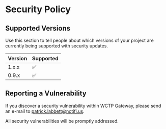 # Security Policy

## Supported Versions

Use this section to tell people about which versions of your project are
currently being supported with security updates.

| Version | Supported          |
|---------| ------------------ |
| 1.x.x   | :white_check_mark: |
| 0.9.x   | :white_check_mark: |

## Reporting a Vulnerability

If you discover a security vulnerability within WCTP Gateway, please send an e-mail to [patrick.labbett@notifi.us](mailto:patrick.labbett@notifi.us).

All security vulnerabilities will be promptly addressed.
